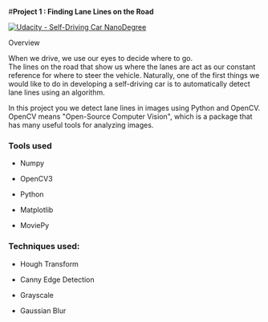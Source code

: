 #**Project 1 : Finding Lane Lines on the Road** 


[![Udacity - Self-Driving Car NanoDegree](https://s3.amazonaws.com/udacity-sdc/github/shield-carnd.svg)](http://www.udacity.com/drive)
Overview





When we drive, we use our eyes to decide where to go.  
The lines on the road that show us where the lanes are act as our constant reference for where to steer the vehicle. 
 Naturally, one of the first things we would like to do in developing a self-driving car is to automatically detect 
lane lines using an algorithm.

In this project you we detect lane lines in images using Python and OpenCV.
  OpenCV means "Open-Source Computer Vision", which is a package that has many useful tools for analyzing images.  


### Tools used

* Numpy
* OpenCV3 

* Python 

* Matplotlib 

* MoviePy


### Techniques used:

* Hough Transform

* Canny Edge Detection

* Grayscale

* Gaussian Blur

